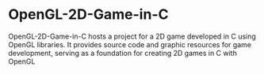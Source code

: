 # OpenGL-2D-Game-in-C
OpenGL-2D-Game-in-C hosts a project for a 2D game developed in C using OpenGL libraries. It provides source code and graphic resources for game development, serving as a foundation for creating 2D games in C with OpenGL
